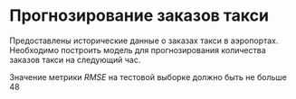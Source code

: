# Прогнозирование заказов такси

Предоставлены исторические данные о заказах такси в аэропортах. Необходимо построить модель для прогнозирования количества заказов такси на следующий час.

Значение метрики *RMSE* на тестовой выборке должно быть не больше 48
